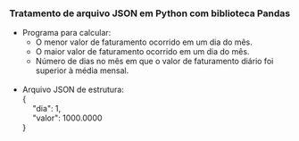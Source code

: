 
### Tratamento de arquivo JSON em Python com biblioteca Pandas

- Programa para calcular:
	- O menor valor de faturamento ocorrido em um dia do mês.
	- O maior valor de faturamento ocorrido em um dia do mês.
	- Número de dias no mês em que o valor de faturamento diário foi superior à média mensal.
<br><br>
- Arquivo JSON de estrutura:
	<br>{
		<br>&emsp; "dia": 1,
		<br>&emsp; "valor": 1000.0000
	<br>}
	
